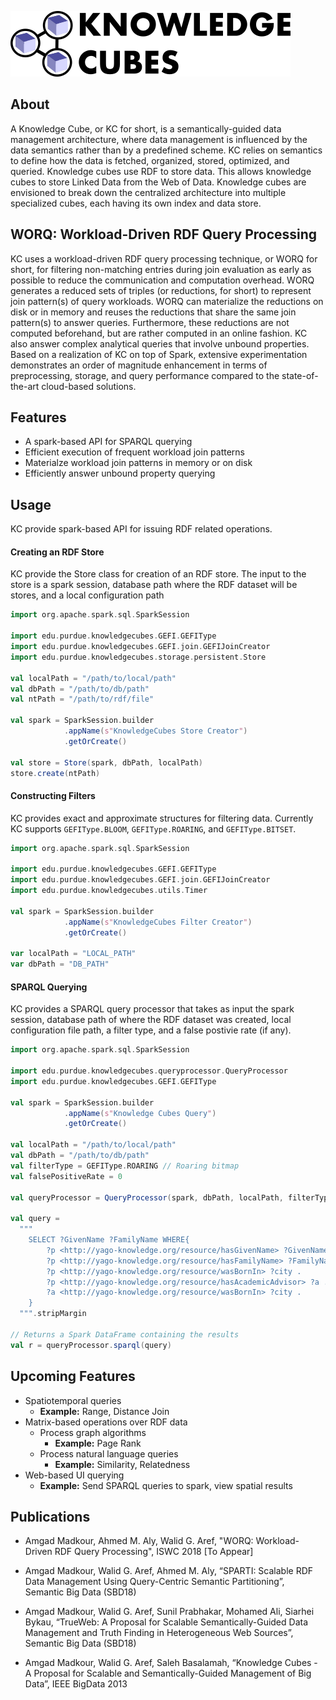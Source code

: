 ![KNOWLEDGECUBES_LOGO](src/main/resources/logo-svg.png)

## About

A Knowledge Cube, or KC for short, is a semantically-guided data management architecture, where data management is influenced by the data semantics rather than by a predefined scheme. KC relies on semantics to define how the data is fetched, organized, stored, optimized, and queried. Knowledge cubes use RDF to store data. This allows knowledge cubes to store Linked Data from the Web of Data. Knowledge cubes are envisioned to break down the centralized architecture into multiple specialized cubes, each having its own index and data store.


## WORQ: Workload-Driven RDF Query Processing

KC uses a workload-driven RDF query processing technique, or WORQ for short, for filtering non-matching entries during join evaluation as early as possible to reduce the communication and computation overhead. WORQ generates a reduced sets of triples (or reductions, for short) to represent join pattern(s) of query workloads. WORQ can materialize the reductions on disk or in memory and reuses the reductions that share the same join pattern(s) to answer queries. Furthermore, these reductions are not computed beforehand, but are rather computed in an online fashion. KC also answer complex analytical queries that involve unbound properties. Based on a realization of KC on top of Spark, extensive experimentation demonstrates an order of magnitude enhancement in terms of preprocessing, storage, and query performance compared to the state-of-the-art cloud-based solutions.

## Features

* A spark-based API for SPARQL querying
* Efficient execution of frequent workload join patterns
* Materialze workload join patterns in memory or on disk
* Efficiently answer unbound property querying

## Usage

KC provide spark-based API for issuing RDF related operations.

#### Creating an RDF Store

KC provide the Store class for creation of an RDF store. The input to the store is a spark session, database path where the RDF dataset will be stores, and a local configuration path

```scala
import org.apache.spark.sql.SparkSession

import edu.purdue.knowledgecubes.GEFI.GEFIType
import edu.purdue.knowledgecubes.GEFI.join.GEFIJoinCreator
import edu.purdue.knowledgecubes.storage.persistent.Store

val localPath = "/path/to/local/path"
val dbPath = "/path/to/db/path"
val ntPath = "/path/to/rdf/file"

val spark = SparkSession.builder
            .appName(s"KnowledgeCubes Store Creator")
            .getOrCreate()

val store = Store(spark, dbPath, localPath)
store.create(ntPath)
```

#### Constructing Filters

KC provides exact and approximate structures for filtering data. Currently KC supports ```GEFIType.BLOOM```, ```GEFIType.ROARING```, and ```GEFIType.BITSET```.

```scala
import org.apache.spark.sql.SparkSession

import edu.purdue.knowledgecubes.GEFI.GEFIType
import edu.purdue.knowledgecubes.GEFI.join.GEFIJoinCreator
import edu.purdue.knowledgecubes.utils.Timer

val spark = SparkSession.builder
            .appName(s"KnowledgeCubes Filter Creator")
            .getOrCreate()
            
var localPath = "LOCAL_PATH"
var dbPath = "DB_PATH"
```

#### SPARQL Querying

KC provides a SPARQL query processor that takes as input the spark session, database path of where the RDF dataset was created, local configuration file path, a filter type, and a false postivie rate (if any).

```scala
import org.apache.spark.sql.SparkSession

import edu.purdue.knowledgecubes.queryprocessor.QueryProcessor
import edu.purdue.knowledgecubes.GEFI.GEFIType

val spark = SparkSession.builder
            .appName(s"Knowledge Cubes Query")
            .getOrCreate()

val localPath = "/path/to/local/path"
val dbPath = "/path/to/db/path"
val filterType = GEFIType.ROARING // Roaring bitmap
val falsePositiveRate = 0

val queryProcessor = QueryProcessor(spark, dbPath, localPath, filterType, falsePositiveRate)

val query =
  """
    SELECT ?GivenName ?FamilyName WHERE{
        ?p <http://yago-knowledge.org/resource/hasGivenName> ?GivenName . 
        ?p <http://yago-knowledge.org/resource/hasFamilyName> ?FamilyName . 
        ?p <http://yago-knowledge.org/resource/wasBornIn> ?city . 
        ?p <http://yago-knowledge.org/resource/hasAcademicAdvisor> ?a .
        ?a <http://yago-knowledge.org/resource/wasBornIn> ?city .
    }
  """.stripMargin

// Returns a Spark DataFrame containing the results
val r = queryProcessor.sparql(query)

```

## Upcoming Features

* Spatiotemporal queries
    * **Example:** Range, Distance Join
* Matrix-based operations over RDF data
    * Process graph algorithms
        * **Example:** Page Rank
    * Process natural language queries
        * **Example:** Similarity, Relatedness
* Web-based UI querying
    * **Example:** Send SPARQL queries to spark, view spatial results
    
## Publications

* Amgad Madkour, Ahmed M. Aly, Walid G. Aref, "WORQ: Workload-Driven RDF Query Processing", ISWC 2018 \[To Appear\]

* Amgad Madkour, Walid G. Aref, Ahmed M. Aly, “SPARTI: Scalable RDF Data Management Using Query-Centric Semantic Partitioning”, Semantic Big Data (SBD18)

* Amgad Madkour, Walid G. Aref, Sunil Prabhakar, Mohamed Ali, Siarhei Bykau, “TrueWeb: A Proposal for Scalable Semantically-Guided Data Management and Truth Finding in Heterogeneous Web Sources”, Semantic Big Data (SBD18)

* Amgad Madkour, Walid G. Aref, Saleh Basalamah, “Knowledge Cubes - A Proposal for Scalable and Semantically-Guided Management of Big Data”, IEEE BigData 2013
